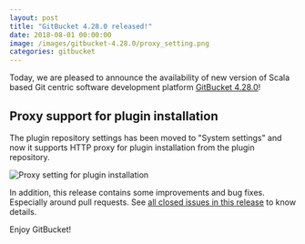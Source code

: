 ```yaml
---
layout: post
title: "GitBucket 4.28.0 released!"
date: 2018-08-01 00:00:00
image: /images/gitbucket-4.28.0/proxy_setting.png
categories: gitbucket
---
```


Today, we are pleased to announce the availability of new version of Scala based Git centric software development platform [GitBucket 4.28.0](https://github.com/gitbucket/gitbucket/releases/tag/4.28.0)!

## Proxy support for plugin installation

The plugin repository settings has been moved to "System settings" and now it supports HTTP proxy for plugin installation from the plugin repository.

![Proxy setting for plugin installation]({{site.baseurl}}/images/gitbucket-4.28.0/proxy_setting.png)

In addition, this release contains some improvements and bug fixes. Especially around pull requests. See [all closed issues in this release](https://github.com/gitbucket/gitbucket/issues?q=is%3Aclosed+milestone%3A4.28.0) to know details.

Enjoy GitBucket!

